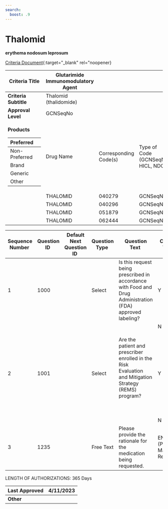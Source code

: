 ```yaml
---
search:
  boost: .9
---
```


# Thalomid

**erythema nodosum leprosum**

[Criteria Document](https://mygainwell-my.sharepoint.com/:w:/g/personal/kaelyn_dobbins_gainwelltechnologies_com/EXFO2E1GKl9GkIznoXmYp_kBfgAhD8ipO0-sUn5uuoDrfg?e=VnHG46){:target="_blank" rel="noopener}

<table>
<thead>
<tr class="header">
<th><strong>Criteria Title</strong></th>
<th>Glutarimide Immunomodulatory Agent</th>
<th></th>
<th></th>
</tr>
</thead>
<tbody>
<tr class="odd">
<td><strong>Criteria Subtitle</strong></td>
<td>Thalomid (thalidomide)</td>
<td></td>
<td></td>
</tr>
<tr class="even">
<td><strong>Approval Level</strong></td>
<td>GCNSeqNo</td>
<td></td>
<td></td>
</tr>
<tr class="odd">
<td><p><strong>Products</strong></p>
<table>
<thead>
<tr class="header">
<th>Preferred</th>
<th></th>
</tr>
</thead>
<tbody>
<tr class="odd">
<td>Non-Preferred</td>
<td></td>
</tr>
<tr class="even">
<td>Brand</td>
<td></td>
</tr>
<tr class="odd">
<td>Generic</td>
<td></td>
</tr>
<tr class="even">
<td>Other</td>
<td></td>
</tr>
</tbody>
</table></td>
<td>Drug Name</td>
<td>Corresponding Code(s)</td>
<td>Type of Code (GCNSeqNo, HICL, NDC)</td>
</tr>
<tr class="even">
<td></td>
<td>THALOMID</td>
<td>040279</td>
<td>GCNSeqNo</td>
</tr>
<tr class="odd">
<td></td>
<td>THALOMID</td>
<td>040296</td>
<td>GCNSeqNo</td>
</tr>
<tr class="even">
<td></td>
<td>THALOMID</td>
<td>051879</td>
<td>GCNSeqNo</td>
</tr>
<tr class="odd">
<td></td>
<td>THALOMID</td>
<td>062444</td>
<td>GCNSeqNo</td>
</tr>
</tbody>
</table>

<table>
<thead>
<tr class="header">
<th><strong>Sequence Number</strong> </th>
<th><strong>Question ID</strong> </th>
<th><strong>Default Next Question ID</strong> </th>
<th><strong>Question Type</strong> </th>
<th><strong>Question Text</strong> </th>
<th><strong>Choice Text</strong> </th>
<th><strong>Next Question ID</strong> </th>
</tr>
</thead>
<tbody>
<tr class="odd">
<td>1</td>
<td>1000</td>
<td></td>
<td>Select</td>
<td>Is this request being prescribed in accordance with Food and Drug Administration (FDA) approved labeling?</td>
<td>Y</td>
<td>1001</td>
</tr>
<tr class="even">
<td></td>
<td></td>
<td></td>
<td></td>
<td></td>
<td>N</td>
<td>1235</td>
</tr>
<tr class="odd">
<td>2</td>
<td>1001</td>
<td> </td>
<td>Select </td>
<td><p>Are the patient and prescriber enrolled in the Risk Evaluation and Mitigation Strategy (REMS) program?</p>
<p>  </p></td>
<td>Y</td>
<td>END (Approve x 365 days)</td>
</tr>
<tr class="even">
<td></td>
<td></td>
<td></td>
<td></td>
<td></td>
<td>N</td>
<td>1235</td>
</tr>
<tr class="odd">
<td>3</td>
<td>1235</td>
<td></td>
<td>Free Text</td>
<td>Please provide the rationale for the medication being requested. </td>
<td>END (Pending Manual Review)</td>
<td></td>
</tr>
</tbody>
</table>

LENGTH OF AUTHORIZATIONS: 365 Days

| **Last Approved** | 4/11/2023 |
| ----------------- | --------- |
| **Other**         |           |
